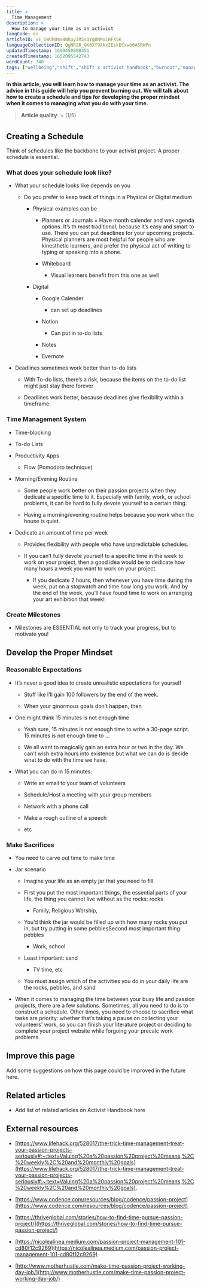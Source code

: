 ```yaml
---
title: >
  Time Management
description: >
  How to manage your time as an activist
langCode: en
articleID: vE_SWUhOma4WkuyiR5sQYqBNMoiHFX5K
languageCollectionID: QgNR28_GK6XY9AkxIEikECxwo6ASRHPn
updatedTimestamp: 1699450808351
createdTimestamp: 1652095542743
wordCount: 740
tags: ["wellbeing","shift","shift x activist handbook","burnout","management","life"]
---
```


**In this article, you will learn how to manage your time as an activist. The advice in this guide will help you prevent burning out. We will talk about how to create a schedule and tips for developing the proper mindset when it comes to managing what you do with your time.**

> **Article quality**: ⭐️ (1/5)

## Creating a Schedule

Think of schedules like the backbone to your activist project. A proper schedule is essential.

### **What does your schedule look like?**

-   What your schedule looks like depends on you
    
    -   Do you prefer to keep track of things in a Physical or Digital medium
        
        -   Physical examples can be
            
            -   Planners or Journals = Have month calender and wek agenda options. It’s th most traditional, because it’s easy and smart to use. There you can put deadlines for your upcoming projects. Physical planners are most helpful for people who are kinesthetic learners, and prefer the physical act of writing to typing or speaking into a phone.
                
            -   Whiteboard
                
                -   Visual learners benefit from this one as well
                    
        -   Digital
            
            -   Google Calender
                
                -   can set up deadlines
                    
            -   Notion
                
                -   Can put in to-do lists
                    
            -   Notes
                
            -   Evernote
                
-   Deadlines sometimes work better than to-do lists
    
    -   With To-do lists, there’s a risk, because the items on the to-do list might just stay there forever
        
    -   Deadlines work better, because deadlines give flexibility within a timeframe.
        

### **Time Management System**

-   Time-blocking
    
-   To-do Lists
    
-   Productivity Apps
    
    -   Flow (Pomodoro technique)
        
-   Morning/Evening Routine
    
    -   Some people work better on their passion projects when they dedicate a specific time to it. Especially with family, work, or school problems, it can be hard to fully devote yourself to a certain thing.
        
    -   Having a morning/evening routine helps because you work when the house is quiet.
        
-   Dedicate an amount of time per week
    
    -   Provides flexibility with people who have unpredictable schedules.
        
    -   If you can’t fully devote yourself to a specific time in the week to work on your project, then a good idea would be to dedicate how many hours a week you want to work on your project.
        
        -   If you dedicate 2 hours, then whenever you have time during the week, put on a stopwatch and time how long you work. And by the end of the week, you’ll have found time to work on arranging your art exhibition that week!
            

### **Create Milestones**

-   Milestones are ESSENTIAL not only to track your progress, but to motivate you!
    

## Develop the Proper Mindset

### **Reasonable Expectations**

-   It’s never a good idea to create unrealistic expectations for yourself
    
    -   Stuff like I’ll gain 100 followers by the end of the week.
        
    -   When your ginormous goals don’t happen, then
        
-   One might think 15 minutes is not enough time
    
    -   Yeah sure, 15 minutes is not enough time to write a 30-page script. 15 minutes is not enough time to …
        
    -   We all want to magically gain an extra hour or two in the day. We can’t wish extra hours into existence but what we can do is decide what to do with the time we have.
        
-   What you can do in 15 minutes:
    
    -   Write an email to your team of volunteers
        
    -   Schedule/Host a meeting with your group members
        
    -   Network with a phone call
        
    -   Make a rough outline of a speech
        
    -   etc
        

### **Make Sacrifices**

-   You need to carve out time to make time
    
-   Jar scenario
    
    -   Imagine your life as an empty jar that you need to fill.
        
    -   First you put the most important things, the essential parts of your life, the thing you cannot live without as the rocks: rocks
        
        -   Family, Religious Worship,
            
    -   You’d think the jar would be filled up with how many rocks you put in, but try putting in some pebblesSecond most important thing: pebbles
        
        -   Work, school
            
    -   Least important: sand
        
        -   TV time, etc
            
    -   You must assign which of the activities you do in your daily life are the rocks, pebbles, and sand
        
-   When it comes to managing the time between your busy life and passion projects, there are a few solutions. Sometimes, all you need to do is to construct a schedule. Other times, you need to choose to sacrifice what tasks are priority: whether that’s taking a pause on collecting your volunteers' work, so you can finish your literature project or deciding to complete your project website while forgoing your precalc work problems.
    

## Improve this page

Add some suggestions on how this page could be improved in the future here.

## Related articles

-   Add list of related articles on Activist Handbook here
    

## External resources

-   [https://www.lifehack.org/528017/the-trick-time-management-treat-your-passion-projects-seriously#:~:text=Valuing%20a%20passion%20project%20means,%2C%20weekly%2C%20and%20monthly%20goals](https://www.lifehack.org/528017/the-trick-time-management-treat-your-passion-projects-seriously#:~:text=Valuing%20a%20passion%20project%20means,%2C%20weekly%2C%20and%20monthly%20goals).
    
-   [https://www.codence.com/resources/blog/codence/passion-project](https://www.codence.com/resources/blog/codence/passion-project)
    
-   [https://thriveglobal.com/stories/how-to-find-time-pursue-passion-project/](https://thriveglobal.com/stories/how-to-find-time-pursue-passion-project/)
    
-   [https://nicolealinea.medium.com/passion-project-management-101-cd80f12c9269](https://nicolealinea.medium.com/passion-project-management-101-cd80f12c9269)
    
-   [http://www.motherhustle.com/make-time-passion-project-working-day-job/](http://www.motherhustle.com/make-time-passion-project-working-day-job/)